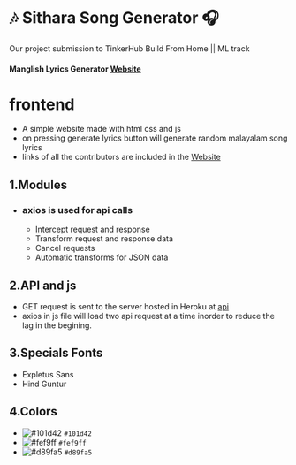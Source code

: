 # 🎶 Sithara Song Generator 🎧
  Our project submission to TinkerHub Build From Home || ML track
  #### Manglish Lyrics Generator [Website](https://nandakishormpai.co/manglish_lyrics_generator/)
  
# frontend 

- A simple website made with html css and js 
- on pressing generate lyrics button will generate random malayalam song lyrics 
- links of all the contributors are included in the [Website](https://nandakishormpai.co/manglish_lyrics_generator/)
## 1.Modules 
- ### axios is used for api calls 
  - Intercept request and response
  - Transform request and response data
  - Cancel requests
  - Automatic transforms for JSON data
## 2.API and js 
- GET request is sent to the server hosted in Heroku at [api](https://manglish-lyrics-generator.herokuapp.com/)
- axios in js file will load two api request at a time inorder to reduce the lag in the begining.
## 3.Specials Fonts
 - Expletus Sans
 - Hind Guntur
## 4.Colors

  - ![#101d42](https://via.placeholder.com/15/101d42/000000?text=+) `#101d42`
  - ![#fef9ff](https://via.placeholder.com/15/fef9ff/000000?text=+) `#fef9ff`
  - ![#d89fa5](https://via.placeholder.com/15/d89fa5/000000?text=+) `#d89fa5`



